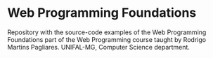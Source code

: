 # Web Programming Foundations
Repository with the source-code examples of the Web Programming Foundations part of the Web Programming course taught by Rodrigo Martins Pagliares. UNIFAL-MG, Computer Science department.
